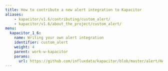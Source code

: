 ```yaml
---
title: How to contribute a new alert integration to Kapacitor
aliases:
    - kapacitor/v1.6/contributing/custom_alert/
    - kapacitor/v1.6/about_the_project/custom_alert/
menu:
  kapacitor_1_6:
    name: Writing your own alert integration
    identifier: custom_alert
    weight: 4
    parent: work-w-kapacitor
    params:
      url: https://github.com/influxdata/kapacitor/blob/master/alert/HANDLERS.md
---
```

